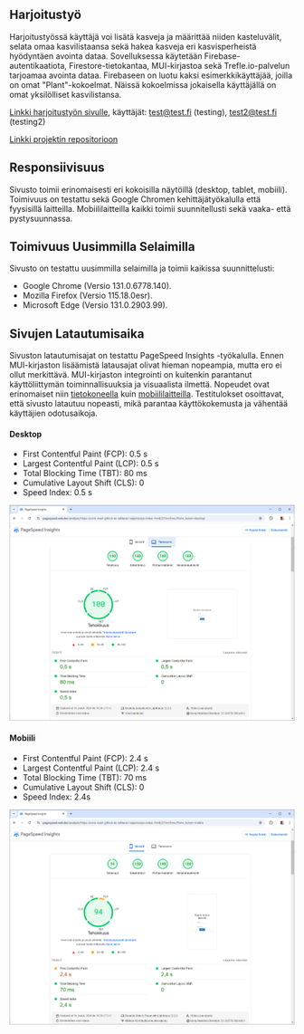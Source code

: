 ## Harjoitustyö

Harjoitustyössä käyttäjä voi lisätä kasveja ja määrittää niiden kasteluvälit, selata omaa kasvilistaansa sekä hakea kasveja eri kasvisperheistä hyödyntäen avointa dataa. Sovelluksessa käytetään Firebase-autentikaatiota, Firestore-tietokantaa, MUI-kirjastoa sekä Trefle.io-palvelun tarjoamaa avointa dataa. Firebaseen on luotu kaksi esimerkkikäyttäjää, joilla on omat "Plant"-kokoelmat. Näissä kokoelmissa jokaisella käyttäjällä on omat yksilölliset kasvilistansa.

[Linkki harjoitustyön sivulle](https://dovile-mart.github.io/tehtavat/harjoitustyo/index.html), käyttäjät: test@test.fi (testing), test2@test.fi (testing2)

[Linkki projektin repositorioon](https://github.com/dovile-mart/ppw_flower_power)

## Responsiivisuus
Sivusto toimii erinomaisesti eri kokoisilla näytöillä (desktop, tablet, mobiili). Toimivuus on testattu sekä Google Chromen kehittäjätyökalulla että fyysisillä laitteilla. Mobiililaitteilla kaikki toimii suunnitellusti sekä vaaka- että pystysuunnassa.

[//]: ![Firefox_desktop](image.png)
[//]:![Chrome_desktop](image-4.png)
[//]:![Edge_desktop](image-2.png)

[//]:![Chrome_iPadAir](image-3.png)
[//]:![Chrome_mobiili](image-1.png)


## Toimivuus Uusimmilla Selaimilla
Sivusto on testattu uusimmilla selaimilla ja toimii kaikissa suunnittelusti:

- Google Chrome (Versio 131.0.6778.140).
- Mozilla Firefox (Versio 115.18.0esr).
- Microsoft Edge (Versio 131.0.2903.99).


## Sivujen Latautumisaika
Sivuston latautumisajat on testattu PageSpeed Insights -työkalulla. Ennen MUI-kirjaston lisäämistä latausajat olivat hieman nopeampia, mutta ero ei ollut merkittävä. MUI-kirjaston integrointi on kuitenkin parantanut käyttöliittymän toiminnallisuuksia ja visuaalista ilmettä.  Nopeudet ovat erinomaiset niin [tietokoneella](https://pagespeed.web.dev/analysis/https-dovile-mart-github-io-tehtavat-harjoitustyo-index-html/j07imv9mru?form_factor=desktop) kuin [mobiililaitteilla](https://pagespeed.web.dev/analysis/https-dovile-mart-github-io-tehtavat-harjoitustyo-index-html/j07imv9mru?form_factor=mobile). Testitulokset osoittavat, että sivusto latautuu nopeasti, mikä parantaa käyttökokemusta ja vähentää käyttäjien odotusaikoja.

#### Desktop
- First Contentful Paint (FCP): 0.5 s
- Largest Contentful Paint (LCP): 0.5 s
- Total Blocking Time (TBT): 80 ms
- Cumulative Layout Shift (CLS): 0
- Speed Index: 0.5 s

![Tietokone_tehokkuus](image-22.png)

#### Mobiili 

- First Contentful Paint (FCP): 2.4 s
- Largest Contentful Paint (LCP): 2.4 s
- Total Blocking Time (TBT): 70 ms
- Cumulative Layout Shift (CLS): 0
- Speed Index: 2.4s

![Mobiili_tehokkuus](image-11.png)